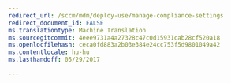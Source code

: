 ```yaml
---
redirect_url: /sccm/mdm/deploy-use/manage-compliance-settings
redirect_document_id: FALSE
ms.translationtype: Machine Translation
ms.sourcegitcommit: 4eee9731a4a27328c47c0d15931cab28cf520a18
ms.openlocfilehash: ceca0fd883a2b03e384e24cc753f5d9801049a42
ms.contentlocale: hu-hu
ms.lasthandoff: 05/29/2017

---
```


